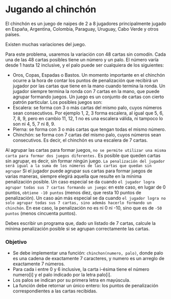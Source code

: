 # Jugando al chinchón

El chinchón es un juego de naipes de 2 a 8 jugadores principalmente jugado en España, Argentina, Colombia, Paraguay, Uruguay, Cabo Verde y otros países.

Existen muchas variaciones del juego.

Para este problema, usaremos la variación con 48 cartas sin comodín.
Cada una de las 48 cartas posibles tiene un número y un palo. El número varía desde 1 hasta 12 inclusive, y el palo puede ser cualquiera de los siguientes:

- Oros, Copas, Espadas o Bastos.
  Un momento importante en el chinchón ocurre a la hora de contar los puntos de penalización que recibirá un jugador por las cartas que tiene en la mano cuando termina la ronda. Un jugador siempre termina la ronda con 7 cartas en la mano, que puede agrupar formando juegos. Un juego es un conjunto de cartas con cierto patrón particular. Los posibles juegos son:
- Escalera: se forma con 3 o más cartas del mismo palo, cuyos números sean consecutivos. Por ejemplo 1, 2, 3 forma escalera, al igual que 5, 6, 7, 8, 9, pero en cambio 11,
  12, 1 no es una escalera válida, ni tampoco lo son ni 4, 5, 7 ni 8, 9.
- Pierna: se forma con 3 o más cartas que tengan todas el mismo número.
- Chinchón: se forma con 7 cartas del mismo palo, cuyos números sean consecutivos. Es decir, el chinchón es una escalera de 7 cartas.

Al agrupar las cartas para formar juegos, `no se permite utilizar una misma carta para formar dos juegos diferentes.`
Es posible que queden cartas sin agrupar, es decir, sin formar ningún juego. `La penalización del jugador será igual a la suma de los números de las cartas que quedan sin agrupar`
Si el jugador puede agrupar sus cartas para formar juegos de varias maneras, siempre elegirá aquella que resulte en la mínima penalización posible.
Un caso especial se da cuando `el jugador logra agrupar todas sus 7 cartas formando un juego`: en este caso, en lugar de 0 puntos, `obtiene -10 puntos` (menos diez, que resta 10 puntos de penalización).
Un caso aún más especial se da cuando `el jugador logra no solo agrupar todas sus 7 cartas, sino además hacerlo formando un chinchón`. En ese caso, la penalización no es ni 0 ni -10, sino que es de `-50 puntos` (menos cincuenta puntos).

Debes escribir un programa que, dado un listado de 7 cartas, calcule la mínima
penalización posible si se agrupan correctamente las cartas.

### Objetivo

- Se debe implementar una función: `chinchon(numero, palo)`, donde palo es una cadena de exactamente 7 caracteres, y numero es un arreglo de exactamente 7 números.
- Para cada i entre 0 y 6 inclusive, la carta i-ésima tiene el número numero[i] y el palo indicado por la letra palo[i].
- Los palos se indican por su primera letra en mayúscula.
- La función debe retornar un único entero: los puntos de penalización correspondientes a las cartas recibidas.
